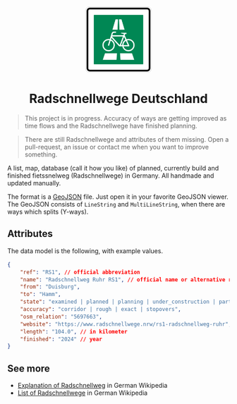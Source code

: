 
<div align="center">
    <img src="media/radschnellweg-stvo-sign.svg" width="150">
    <h1>Radschnellwege Deutschland</h1>
</div>

> This project is in progress. Accuracy of ways are getting improved as time flows and the Radschnellwege have finished planning.

> There are still Radschnellwege and attributes of them missing. Open a pull-request, an issue or contact me when you want to improve something.

A list, map, database (call it how you like) of planned, currently build and finished fietssnelweg (Radschnellwege) in Germany. All handmade and updated manually.

The format is a [GeoJSON](https://geojson.org/) file. Just open it in your favorite GeoJSON viewer. The GeoJSON consists of `LineString` and `MultiLineString`, when there are ways which splits (Y-ways). 

## Attributes

The data model is the following, with example values.

```json
{
    "ref": "RS1", // official abbreviation
    "name": "Radschnellweg Ruhr RS1", // official name or alternative relation (from <-> to)
    "from": "Duisburg",
    "to": "Hamm",
    "state": "examined | planned | planning | under_construction | partly_built | built | not_realised",
    "accuracy": "corridor | rough | exact | stopovers",
    "osm_relation": "5697663",
    "website": "https://www.radschnellwege.nrw/rs1-radschnellweg-ruhr",
    "length": "104.0", // in kilometer
    "finished": "2024" // year
}
```

## See more

- [Explanation of Radschnellweg](https://de.wikipedia.org/wiki/Radschnellweg) in German Wikipedia
- [List of Radschnellwege](https://de.wikipedia.org/wiki/Liste_der_Radschnellverbindungen_in_Deutschland) in German Wikipedia